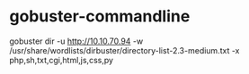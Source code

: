 # gobuster-commandline 

gobuster dir -u  http://10.10.70.94 -w /usr/share/wordlists/dirbuster/directory-list-2.3-medium.txt -x php,sh,txt,cgi,html,js,css,py
